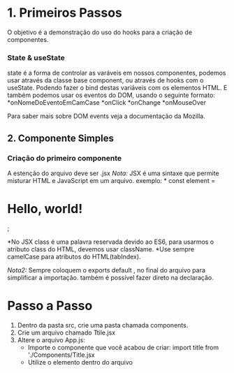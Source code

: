# 1. Primeiros Passos

O objetivo é a demonstração do uso do hooks para a criação de componentes.

### State & useState
state é a forma de controlar as varáveis em nossos componentes, podemos usar através da classe base component, ou através de hooks com o useState. Podendo fazer o bind destas variáveis com os elementos HTML.
E também podemos usar os eventos do DOM, usando o seguinte formato:
*onNomeDoEventoEmCamCase
    *onClick
    *onChange
    *onMouseOver

Para saber mais sobre DOM events veja a documentação da Mozilla.

## 2. Componente Simples
### Criação do primeiro componente
A estenção do arquivo deve ser .jsx
*Nota:* JSX é uma sintaxe que permite misturar HTML e JavaScript em um arquivo.
exemplo: 
	* const element = <h1>Hello, world!</h1>;

*No JSX class é uma palavra reservada devido ao ES6, para usarmos o atributo class do HTML, devemos usar className.
*Use sempre camelCase para atributos do HTML(tabIndex).

*Nota2:* Sempre coloquem o exports default <nome do componente>, no final do arquivo para simplificar a importação. também é possível fazer direto na declaração.

# Passo a Passo
1. Dentro da pasta src, crie uma pasta chamada components.
2. Crie um arquivo chamado Ttile.jsx
3. Altere o arquivo App.js:
 	* Importe o componente que você acabou de criar: import title from './Components/Title.jsx
	* Utilize o elemento dentro do arquivo <Title/>


## 03 - Class e Function
No ReactJS existem duas formas diferentes de criar um componente, através de Classes ou de funções.

Através de uma Classe estendendo a Classe Component, usando as padrões para controlar o staet, as props, e o ciclo de vida de componente
Ou através de funções que retornam diretamente o elemento. Neste caso as props são o primeiro parâmetro da função, o state e o ciclo de vida do componente é controlado através dos hooks.

Ainda sobre funções, é possível declarar uma função através de arros functions, assim temos formas diferentes de criar o mesmo componente.

# Passo a passo
1. Dentro da pasta src/components, crie um arquivo chamado CoolTitle.jsx.
2. Altere o arquivo Title.jsx.
3. Altere o arquivo App.js para usar os 2 componentes.

# Desafio
Crie um componente Photo que receba como parâmetro a url da img
### Resolução do desafio
1. render() retorna a url da imagem.
2. render() retorna o arquivo de caminho ./src/img.
